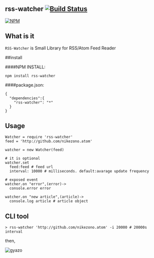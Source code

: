 rss-watcher [![Build Status](https://travis-ci.org/nikezono/node-rss-watcher.png)](https://travis-ci.org/nikezono/node-rss-watcher)
---

[![NPM](https://nodei.co/npm/rss-watcher.png)](https://nodei.co/npm/rss-watcher/)

## What is it
`RSS-Watcher` is Small Library for RSS/Atom Feed Reader

##install

####NPM INSTALL:

    npm install rss-watcher

####package.json:

```
{
  "dependencies":{
    "rss-watcher": "*"
  }
}
```

## Usage

    Watcher = require 'rss-watcher'
    feed = 'http://github.com/nikezono.atom'

    watcher = new Watcher(feed)

    # it is optional
    watcher.set
      feed:feed # feed url
      interval: 10000 # milliseconds. default:avarage update frequency

    # exposed event
    watcher.on "error",(error)->
      console.error error

    watcher.on "new article",(article)->
      console.log article # article object

## CLI tool

    > rss-watcher 'http://github.com/nikezono.atom' -i 20000 # 20000s interval

then,


![gyazo](http://gyazo.com/35357bf10711857403eaa7abe6b70037.png)

